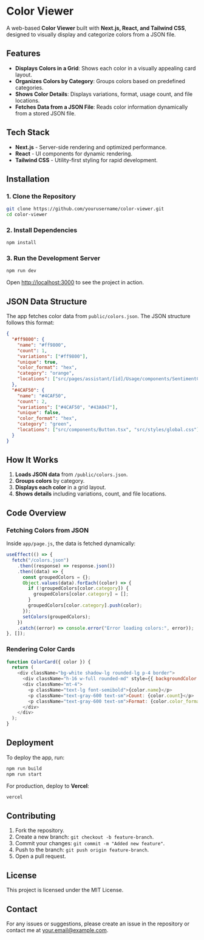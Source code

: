 # Color Viewer

A web-based **Color Viewer** built with **Next.js, React, and Tailwind CSS**, designed to visually display and categorize colors from a JSON file.

## Features
- **Displays Colors in a Grid**: Shows each color in a visually appealing card layout.
- **Organizes Colors by Category**: Groups colors based on predefined categories.
- **Shows Color Details**: Displays variations, format, usage count, and file locations.
- **Fetches Data from a JSON File**: Reads color information dynamically from a stored JSON file.

## Tech Stack
- **Next.js** - Server-side rendering and optimized performance.
- **React** - UI components for dynamic rendering.
- **Tailwind CSS** - Utility-first styling for rapid development.

## Installation

### 1. Clone the Repository
```bash
git clone https://github.com/yourusername/color-viewer.git
cd color-viewer
```

### 2. Install Dependencies
```bash
npm install
```

### 3. Run the Development Server
```bash
npm run dev
```

Open [http://localhost:3000](http://localhost:3000) to see the project in action.

## JSON Data Structure
The app fetches color data from `public/colors.json`. The JSON structure follows this format:
```json
{
  "#ff9800": {
    "name": "#ff9800",
    "count": 1,
    "variations": ["#ff9800"],
    "unique": true,
    "color_format": "hex",
    "category": "orange",
    "locations": ["src/pages/assistant/[id]/Usage/components/SentimentCard.stories.tsx"]
  },
  "#4CAF50": {
    "name": "#4CAF50",
    "count": 2,
    "variations": ["#4CAF50", "#43A047"],
    "unique": false,
    "color_format": "hex",
    "category": "green",
    "locations": ["src/components/Button.tsx", "src/styles/global.css"]
  }
}
```

## How It Works
1. **Loads JSON data** from `/public/colors.json`.
2. **Groups colors** by category.
3. **Displays each color** in a grid layout.
4. **Shows details** including variations, count, and file locations.

## Code Overview

### Fetching Colors from JSON
Inside `app/page.js`, the data is fetched dynamically:
```javascript
useEffect(() => {
  fetch("/colors.json")
    .then((response) => response.json())
    .then((data) => {
      const groupedColors = {};
      Object.values(data).forEach((color) => {
        if (!groupedColors[color.category]) {
          groupedColors[color.category] = [];
        }
        groupedColors[color.category].push(color);
      });
      setColors(groupedColors);
    })
    .catch((error) => console.error("Error loading colors:", error));
}, []);
```

### Rendering Color Cards
```javascript
function ColorCard({ color }) {
  return (
    <div className="bg-white shadow-lg rounded-lg p-4 border">
      <div className="h-16 w-full rounded-md" style={{ backgroundColor: color.name }}></div>
      <div className="mt-4">
        <p className="text-lg font-semibold">{color.name}</p>
        <p className="text-gray-600 text-sm">Count: {color.count}</p>
        <p className="text-gray-600 text-sm">Format: {color.color_format.toUpperCase()}</p>
      </div>
    </div>
  );
}
```

## Deployment
To deploy the app, run:
```bash
npm run build
npm run start
```

For production, deploy to **Vercel**:
```bash
vercel
```

## Contributing
1. Fork the repository.
2. Create a new branch: `git checkout -b feature-branch`.
3. Commit your changes: `git commit -m "Added new feature"`.
4. Push to the branch: `git push origin feature-branch`.
5. Open a pull request.

## License
This project is licensed under the MIT License.

## Contact
For any issues or suggestions, please create an issue in the repository or contact me at [your.email@example.com](mailto:your.email@example.com).

